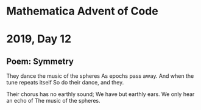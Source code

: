 # Mathematica Advent of Code    
# 2019, Day 12
      
## Poem: Symmetry

They dance the music of the spheres
As epochs pass away.
And when the tune repeats itself
So do their dance, and they.

Their chorus has no earthly sound;
We have but earthly ears.
We only hear an echo of
The music of the spheres.
